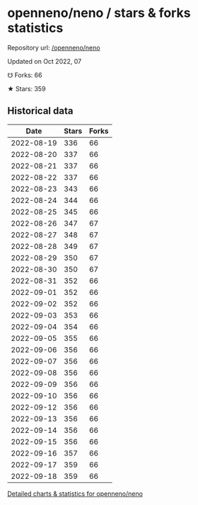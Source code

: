 # openneno/neno / stars & forks statistics

Repository url: [/openneno/neno](https://github.com/openneno/neno)

Updated on Oct 2022, 07

☋ Forks: 66

★ Stars: 359

## Historical data
| Date | Stars | Forks |
|------|-------|-------|
| 2022-08-19 | 336 | 66 | 
| 2022-08-20 | 337 | 66 | 
| 2022-08-21 | 337 | 66 | 
| 2022-08-22 | 337 | 66 | 
| 2022-08-23 | 343 | 66 | 
| 2022-08-24 | 344 | 66 | 
| 2022-08-25 | 345 | 66 | 
| 2022-08-26 | 347 | 67 | 
| 2022-08-27 | 348 | 67 | 
| 2022-08-28 | 349 | 67 | 
| 2022-08-29 | 350 | 67 | 
| 2022-08-30 | 350 | 67 | 
| 2022-08-31 | 352 | 66 | 
| 2022-09-01 | 352 | 66 | 
| 2022-09-02 | 352 | 66 | 
| 2022-09-03 | 353 | 66 | 
| 2022-09-04 | 354 | 66 | 
| 2022-09-05 | 355 | 66 | 
| 2022-09-06 | 356 | 66 | 
| 2022-09-07 | 356 | 66 | 
| 2022-09-08 | 356 | 66 | 
| 2022-09-09 | 356 | 66 | 
| 2022-09-10 | 356 | 66 | 
| 2022-09-12 | 356 | 66 | 
| 2022-09-13 | 356 | 66 | 
| 2022-09-14 | 356 | 66 | 
| 2022-09-15 | 356 | 66 | 
| 2022-09-16 | 357 | 66 | 
| 2022-09-17 | 359 | 66 | 
| 2022-09-18 | 359 | 66 | 


[Detailed charts & statistics for openneno/neno](https://reviewgithub.com/rep/openneno/neno)
